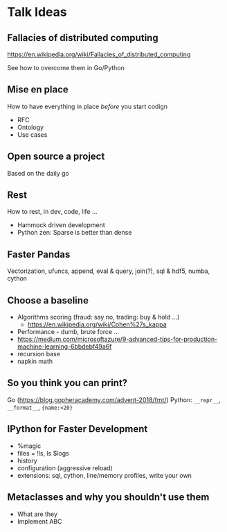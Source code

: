 # Talk Ideas

## Fallacies of distributed computing
https://en.wikipedia.org/wiki/Fallacies_of_distributed_computing

See how to overcome them in Go/Python

## Mise en place

How to have everything in place *before* you start codign
- RFC
- Ontology
- Use cases

## Open source a project
Based on the daily go

## Rest
How to rest, in dev, code, life ...
- Hammock driven development
- Python zen: Sparse is better than dense

## Faster Pandas

Vectorization, ufuncs, append, eval & query, join(?), sql & hdf5, numba, cython

## Choose a baseline

- Algorithms scoring (fraud: say no, trading: buy & hold ...)
    - https://en.wikipedia.org/wiki/Cohen%27s_kappa
- Performance - dumb, brute force ...
- https://medium.com/microsoftazure/9-advanced-tips-for-production-machine-learning-6bbdebf49a6f
- recursion base
- napkin math

## So you think you can print?

Go (https://blog.gopheracademy.com/advent-2018/fmt/)
Python: `__repr__`, `__format__`, `{name:<20}`

## IPython for Faster Development
- %magic
- files = !ls, ls $logs
- history
- configuration (aggressive reload)
- extensions: sql, cython, line/memory profiles, write your own

## Metaclasses and why you shouldn't use them
- What are they
- Implement ABC
